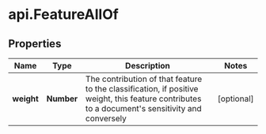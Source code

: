 # api.FeatureAllOf

## Properties

Name | Type | Description | Notes
------------ | ------------- | ------------- | -------------
**weight** | **Number** | The contribution of that feature to the classification, if positive weight, this feature contributes to a document&#39;s sensitivity and conversely | [optional] 


